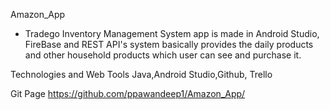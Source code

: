  Amazon_App
 
 * Tradego Inventory Management System app is made in Android Studio, FireBase and REST API's system basically provides the daily   products and other household products which user can see and purchase it.
 
 Technologies and Web Tools
 Java,Android Studio,Github, Trello
 
 Git Page
 https://github.com/ppawandeep1/Amazon_App/
